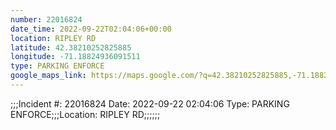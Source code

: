 ```yaml
---
number: 22016824
date_time: 2022-09-22T02:04:06+00:00
location: RIPLEY RD
latitude: 42.38210252825885
longitude: -71.18824936091511
type: PARKING ENFORCE
google_maps_link: https://maps.google.com/?q=42.38210252825885,-71.18824936091511
---
```


;;;Incident #: 22016824  Date: 2022-09-22 02:04:06   Type: PARKING ENFORCE;;;Location: RIPLEY RD;;;;;;
